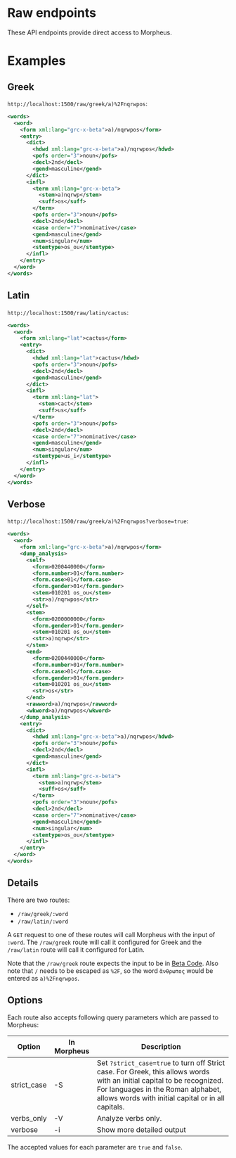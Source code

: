 # Raw endpoints

These API endpoints provide direct access to Morpheus.

# Examples

## Greek

`http://localhost:1500/raw/greek/a)%2Fnqrwpos`:

```xml
<words>
  <word>
    <form xml:lang="grc-x-beta">a)/nqrwpos</form>
    <entry>
      <dict>
        <hdwd xml:lang="grc-x-beta">a)/nqrwpos</hdwd>
        <pofs order="3">noun</pofs>
        <decl>2nd</decl>
        <gend>masculine</gend>
      </dict>
      <infl>
        <term xml:lang="grc-x-beta">
          <stem>a)nqrwp</stem>
          <suff>os</suff>
        </term>
        <pofs order="3">noun</pofs>
        <decl>2nd</decl>
        <case order="7">nominative</case>
        <gend>masculine</gend>
        <num>singular</num>
        <stemtype>os_ou</stemtype>
      </infl>
    </entry>
  </word>
</words>
```
## Latin

`http://localhost:1500/raw/latin/cactus`:

```xml
<words>
  <word>
    <form xml:lang="lat">cactus</form>
    <entry>
      <dict>
        <hdwd xml:lang="lat">cactus</hdwd>
        <pofs order="3">noun</pofs>
        <decl>2nd</decl>
        <gend>masculine</gend>
      </dict>
      <infl>
        <term xml:lang="lat">
          <stem>cact</stem>
          <suff>us</suff>
        </term>
        <pofs order="3">noun</pofs>
        <decl>2nd</decl>
        <case order="7">nominative</case>
        <gend>masculine</gend>
        <num>singular</num>
        <stemtype>us_i</stemtype>
      </infl>
    </entry>
  </word>
</words>
```

## Verbose

`http://localhost:1500/raw/greek/a)%2Fnqrwpos?verbose=true`:

```xml
<words>
  <word>
    <form xml:lang="grc-x-beta">a)/nqrwpos</form>
    <dump_analysis>
      <self>
        <form>0200440000</form>
        <form.number>01</form.number>
        <form.case>01</form.case>
        <form.gender>01</form.gender>
        <stem>010201 os_ou</stem>
        <str>a)/nqrwpos</str>
      </self>
      <stem>
        <form>0200000000</form>
        <form.gender>01</form.gender>
        <stem>010201 os_ou</stem>
        <str>a)nqrwp</str>
      </stem>
      <end>
        <form>0200440000</form>
        <form.number>01</form.number>
        <form.case>01</form.case>
        <form.gender>01</form.gender>
        <stem>010201 os_ou</stem>
        <str>os</str>
      </end>
      <rawword>a)/nqrwpos</rawword>
      <wkword>a)/nqrwpos</wkword>
    </dump_analysis>
    <entry>
      <dict>
        <hdwd xml:lang="grc-x-beta">a)/nqrwpos</hdwd>
        <pofs order="3">noun</pofs>
        <decl>2nd</decl>
        <gend>masculine</gend>
      </dict>
      <infl>
        <term xml:lang="grc-x-beta">
          <stem>a)nqrwp</stem>
          <suff>os</suff>
        </term>
        <pofs order="3">noun</pofs>
        <decl>2nd</decl>
        <case order="7">nominative</case>
        <gend>masculine</gend>
        <num>singular</num>
        <stemtype>os_ou</stemtype>
      </infl>
    </entry>
  </word>
</words>
```

## Details

There are two routes:

- `/raw/greek/:word`
- `/raw/latin/:word`

A `GET` request to one of these routes will call Morpheus with the input of `:word`.
The `/raw/greek` route will call it configured for Greek and the `/raw/latin` route will
call it configured for Latin.

Note that the `/raw/greek` route expects the input to be in
[Beta Code](https://en.wikipedia.org/wiki/Beta_Code). Also note that `/` needs
to be escaped as `%2F`, so the word `ἄνθρωπος` would be entered as `a)%2Fnqrwpos`.

## Options

Each route also accepts following query parameters which are passed to Morpheus:

| Option        | In Morpheus | Description |
| ------------- | ----------- | ----------- |
| strict\_case  | -S          | Set `?strict_case=true` to turn off Strict case. For Greek, this allows words with an initial capital to be recognized. For languages in the Roman alphabet, allows words with initial capital or in all capitals. |
| verbs\_only   | -V          | Analyze verbs only. |
| verbose       | -i          | Show more detailed output |

The accepted values for each parameter are `true` and `false`.
